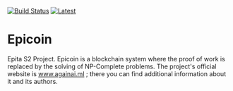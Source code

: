 [![Build Status](https://travis-ci.org/f-u-corp/Epicoin.svg?branch=dot-net-core-ci)](https://travis-ci.org/f-u-corp/Epicoin) [![Latest](http://github-release-version.herokuapp.com/github/f-u-corp/Epicoin/release.svg?style=flat)](https://github.com/f-u-corp/Epicoin/releases/latest)
# Epicoin
Epita S2 Project. Epicoin is a blockchain system where the proof of work is replaced by the solving of NP-Complete problems.
The project's official website is www.againai.ml ; there you can find additional information about it and its authors.
